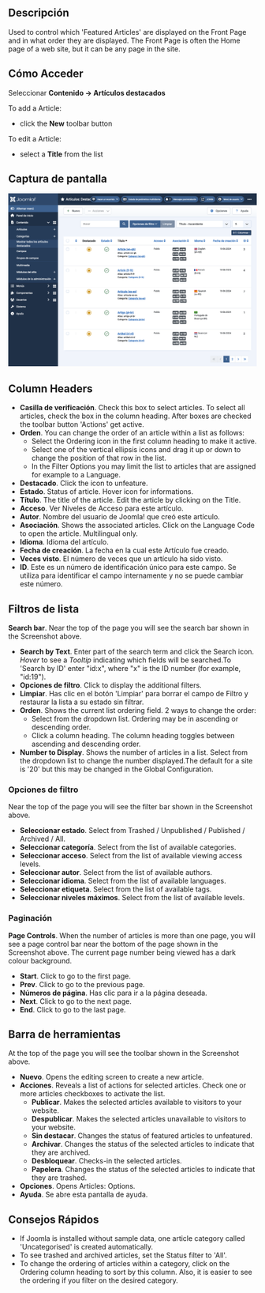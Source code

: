 <!-- Filename: Help4.x:Articles:_Featured / Display title: Artículos: Destacados -->

## Descripción

Used to control which 'Featured Articles' are displayed on the Front
Page and in what order they are displayed. The Front Page is often the
Home page of a web site, but it can be any page in the site.

## Cómo Acceder
Seleccionar **Contenido → Artículos destacados**

To add a Article:

- click the **New** toolbar button

To edit a Article:

- select a **Title** from the list

## Captura de pantalla

![Featured articles list screenshot](../../../images/es/articles/articles-featured-list.png "Feature Articles List")

## Column Headers

- **Casilla de verificación**. Check this box to select articles. To
  select all articles, check the box in the column heading. After boxes
  are checked the toolbar button 'Actions' get active.
- **Orden**. You can change the order of an article within a list as
  follows:
  - Select the Ordering icon <i class="fa-solid fa-sort"></i> in the first
  column heading to make it active.
  - Select one of the vertical ellipsis icons <span class="icon-ellipsis-v"></span>
 and drag it up or down to change the
    position of that row in the list.
  - In the Filter Options you may limit the list to articles that are
    assigned for example to a Language.
- **Destacado**. Click the icon to unfeature.
- **Estado**. Status of article. Hover icon for informations.
- **Título**. The title of the article. Edit the article by clicking on
  the Title.
- **Acceso**. Ver Niveles de
  Acceso
  para este artículo.
- **Autor**. Nombre del usuario de Joomla! que creó este artículo.
- **Asociación**. Shows the associated articles. Click on the Language
  Code to open the article. Multilingual only.
- **Idioma**. Idioma del artículo.
- **Fecha de creación**. La fecha en la cual este Artículo fue creado.
- **Veces visto**. El número de veces que un artículo ha sido visto.
- **ID**. Este es un número de identificación único para este campo. Se
  utiliza para identificar el campo internamente y no se puede cambiar
  este número.

## Filtros de lista

**Search bar**. Near the top of the page you will see the search bar
shown in the Screenshot above.

- **Search by Text**. Enter part of the search term and click the Search
  icon. *Hover* to see a *Tooltip* indicating which fields will be
  searched.To 'Search by ID' enter "id:x", where "x" is the ID number
  (for example, "id:19").
- **Opciones de filtro**. Click to display the additional filters.
- **Limpiar**. Has clic en el botón 'Limpiar' para borrar el campo de
  Filtro y restaurar la lista a su estado sin filtrar.
- **Orden**. Shows the current list ordering field. 2 ways to change the
  order:
  - Select from the dropdown list. Ordering may be in ascending or
    descending order.
  - Click a column heading. The column heading toggles between ascending
    and descending order.
- **Number to Display**. Shows the number of articles in a list. Select
  from the dropdown list to change the number displayed.The default for
  a site is '20' but this may be changed in the Global Configuration.

### Opciones de filtro

Near the top of the page you will see the filter bar shown in the
Screenshot above.

- **Seleccionar estado**. Select from Trashed / Unpublished / Published
  / Archived / All.
- **Seleccionar categoría**. Select from the list of available
  categories.
- **Seleccionar acceso**. Select from the list of available viewing
  access levels.
- **Seleccionar autor**. Select from the list of available authors.
- **Seleccionar idioma**. Select from the list of available languages.
- **Seleccionar etiqueta**. Select from the list of available tags.
- **Seleccionar niveles máximos**. Select from the list of available
  levels.

### Paginación

**Page Controls**. When the number of articles is more than one page,
you will see a page control bar near the bottom of the page shown in the
Screenshot above. The current page number being viewed
has a dark colour background.

- **Start**. Click to go to the first page.
- **Prev**. Click to go to the previous page.
- **Números de página**. Has clic para ir a la página deseada.
- **Next**. Click to go to the next page.
- **End**. Click to go to the last page.

## Barra de herramientas

At the top of the page you will see the toolbar shown in the
Screenshot above.

- **Nuevo**. Opens the editing screen to create a new article.
- **Acciones**. Reveals a list of actions for selected articles. Check
  one or more articles checkboxes to activate the list.
  - **Publicar**. Makes the selected articles available to visitors to
    your website.
  - **Despublicar**. Makes the selected articles unavailable to visitors
    to your website.
  - **Sin destacar**. Changes the status of featured articles to
    unfeatured.
  - **Archivar**. Changes the status of the selected articles to
    indicate that they are archived.
  - **Desbloquear**. Checks-in the selected articles.
  - **Papelera**. Changes the status of the selected articles to
    indicate that they are trashed.
- **Opciones**. Opens Articles: Options.
- **Ayuda**. Se abre esta pantalla de ayuda.

## Consejos Rápidos

- If Joomla is installed without sample data, one article category
  called 'Uncategorised' is created automatically.
- To see trashed and archived articles, set the Status filter to 'All'.
- To change the ordering of articles within a category, click on the
  Ordering column heading to sort by this column. Also, it is easier to
  see the ordering if you filter on the desired category.
